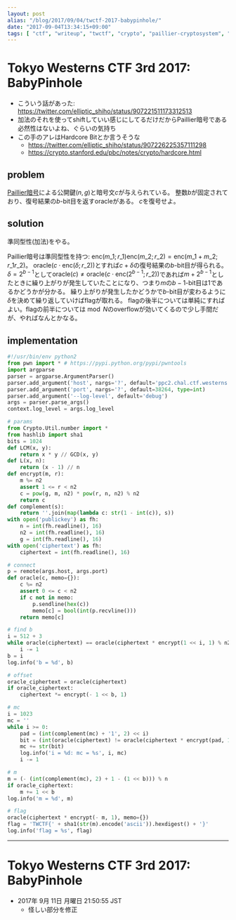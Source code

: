 ```yaml
---
layout: post
alias: "/blog/2017/09/04/twctf-2017-babypinhole/"
date: "2017-09-04T13:34:15+09:00"
tags: [ "ctf", "writeup", "twctf", "crypto", "paillier-cryptosystem", "homomorphic-property", "hardcore-bit" ]
---
```


# Tokyo Westerns CTF 3rd 2017: BabyPinhole

-   こういう話があった: <https://twitter.com/elliptic_shiho/status/907221511173312513>
-   加法のそれを使ってshiftしていい感じにしてるだけだからPaillier暗号である必然性はないよね、ぐらいの気持ち
-   この手のアレはHardcore Bitとか言うそうな
    -   <https://twitter.com/elliptic_shiho/status/907226225357111298>
    -   <https://crypto.stanford.edu/pbc/notes/crypto/hardcore.html>

## problem

[Paillier暗号](https://ja.wikipedia.org/wiki/Paillier%E6%9A%97%E5%8F%B7)による公開鍵$(n, g)$と暗号文$c$が与えられている。
整数$b$が固定されており、復号結果の$b$-bit目を返すoracleがある。
$c$を復号せよ。

## solution

準同型性(加法)をやる。

Paillier暗号は準同型性を持つ: $\mathrm{enc}(m\_1 ; r\_1) \mathrm{enc}(m\_2 ; r\_2) = \mathrm{enc}(m\_1 + m\_2 ; r\_1 r\_2)$。
$\mathrm{oracle}(c \cdot \mathrm{enc}(\delta ; r\_2))$とすれば$c + \delta$の復号結果の$b$-bit目が得られる。
$\delta = 2^{b-1}$として$\mathrm{oracle}(c ) \ne \mathrm{oracle}(c \cdot \mathrm{enc}(2^{b-1} ; r\_2))$であれば$m + 2^{b-1}$としたときに繰り上がりが発生していたことになり、つまり$m$の$b-1$-bit目は$1$であるかどうかが分かる。
繰り上がりが発生したかどうかで$b$-bit目が変わるように$\delta$を決めて繰り返していけばflagが取れる。
flagの後半については単純にすればよい。flagの前半については$\bmod N$のoverflowが効いてくるので少し手間だが、やればなんとかなる。

## implementation

``` python
#!/usr/bin/env python2
from pwn import * # https://pypi.python.org/pypi/pwntools
import argparse
parser = argparse.ArgumentParser()
parser.add_argument('host', nargs='?', default='ppc2.chal.ctf.westerns.tokyo')
parser.add_argument('port', nargs='?', default=38264, type=int)
parser.add_argument('--log-level', default='debug')
args = parser.parse_args()
context.log_level = args.log_level

# params
from Crypto.Util.number import *
from hashlib import sha1
bits = 1024
def LCM(x, y):
    return x * y // GCD(x, y)
def L(x, n):
    return (x - 1) // n
def encrypt(m, r):
    m %= n2
    assert 1 <= r < n2
    c = pow(g, m, n2) * pow(r, n, n2) % n2
    return c
def complement(s):
    return ''.join(map(lambda c: str(1 - int(c)), s))
with open('publickey') as fh:
    n = int(fh.readline(), 16)
    n2 = int(fh.readline(), 16)
    g = int(fh.readline(), 16)
with open('ciphertext') as fh:
    ciphertext = int(fh.readline(), 16)

# connect
p = remote(args.host, args.port)
def oracle(c, memo={}):
    c %= n2
    assert 0 <= c < n2
    if c not in memo:
        p.sendline(hex(c))
        memo[c] = bool(int(p.recvline()))
    return memo[c]

# find b
i = 512 + 3
while oracle(ciphertext) == oracle(ciphertext * encrypt(1 << i, 1) % n2):
    i -= 1
b = i
log.info('b = %d', b)

# offset
oracle_ciphertext = oracle(ciphertext)
if oracle_ciphertext:
    ciphertext *= encrypt(- 1 << b, 1)

# mc
i = 1023
mc = ''
while i >= 0:
    pad = (int(complement(mc) + '1', 2) << i)
    bit = (int(oracle(ciphertext) != oracle(ciphertext * encrypt(pad, 1) % n2)))
    mc += str(bit)
    log.info('i = %d: mc = %s', i, mc)
    i -= 1

# m
m = (- (int(complement(mc), 2) + 1 - (1 << b))) % n
if oracle_ciphertext:
    m += 1 << b
log.info('m = %d', m)

# flag
oracle(ciphertext * encrypt(- m, 1), memo={})
flag = 'TWCTF{' + sha1(str(m).encode('ascii')).hexdigest() + '}'
log.info('flag = %s', flag)
```

---

# Tokyo Westerns CTF 3rd 2017: BabyPinhole

-   2017年  9月 11日 月曜日 21:50:55 JST
    -   怪しい部分を修正
